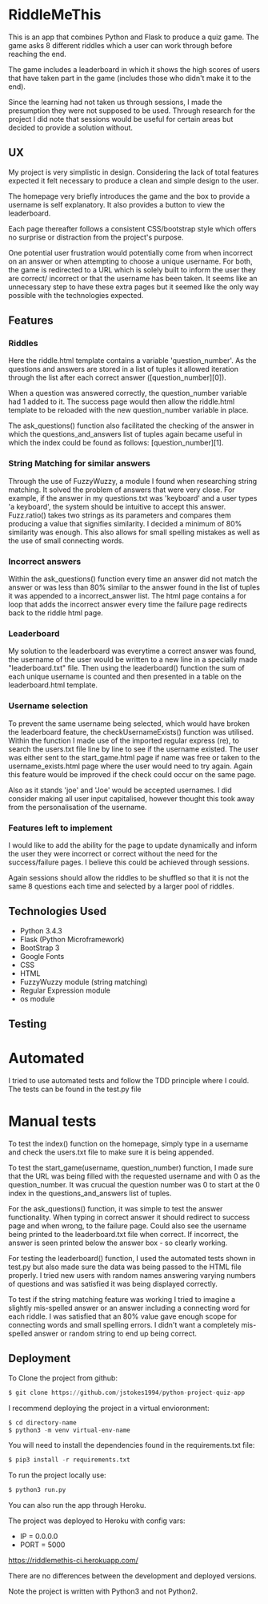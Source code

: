 # RiddleMeThis

This is an app that combines Python and Flask to produce a quiz game. The game
asks 8 different riddles which a user can work through before reaching the end.

The game includes a leaderboard in which it shows the high scores of users that 
have taken part in the game (includes those who didn't make it to the end).

Since the learning had not taken us through sessions, I made the presumption
they were not supposed to be used. Through research for the project I did
note that sessions would be useful for certain areas but decided to provide
a solution without.

## UX

My project is very simplistic in design. Considering the lack of total features
expected it felt necessary to produce a clean and simple design to the user.

The homepage very briefly introduces the game and the box to provide a username
is self explanatory. It also provides a button to view the leaderboard.

Each page thereafter follows a consistent CSS/bootstrap style which offers no
surprise or distraction from the project's purpose.

One potential user frustration would potentially come from when incorrect on an
answer or when attempting to choose a unique username. For both, the game is
redirected to a URL which is solely built to inform the user they are correct/
incorrect or that the username has been taken. It seems like an unnecessary step
to have these extra pages but it seemed like the only way possible with the
technologies expected.

## Features

### Riddles

Here the riddle.html template contains a variable 'question_number'. As the
questions and answers are stored in a list of tuples it allowed iteration
through the list after each correct answer ([question_number][0]).

When a question was answered correctly, the question_number variable had 1 added
to it. The success page would then allow the riddle.html template to be reloaded
with the new question_number variable in place.

The ask_questions() function also facilitated the checking of the answer in
which the questions_and_answers list of tuples again became useful in which
the index could be found as follows: [question_number][1].

### String Matching for similar answers

Through the use of FuzzyWuzzy, a module I found when researching string
matching. It solved the problem of answers that were very close. For example,
if the answer in my questions.txt was 'keyboard' and a user types 'a keyboard',
the system should be intuitive to accept this answer. Fuzz.ratio() takes two
strings as its parameters and compares them producing a value that signifies
similarity. I decided a minimum of 80% similarity was enough. This also allows
for small spelling mistakes as well as the use of small connecting words.

### Incorrect answers

Within the ask_questions() function every time an answer did not match the
answer or was less than 80% similar to the answer found in the list of tuples it
was appended to a incorrect_answer list. The html page contains a for loop that
adds the incorrect answer every time the failure page redirects back to the
riddle html page.

### Leaderboard

My solution to the leaderboard was everytime a correct answer was found, the
username of the user would be written to a new line in a specially made 
"leaderboard.txt" file. Then using the leaderboard() function the sum of each
unique username is counted and then presented in a table on the leaderboard.html
template.

### Username selection

To prevent the same username being selected, which would have broken the
leaderboard feature, the checkUsernameExists() function was utilised. Within the
function I made use of the imported regular express (re), to search the
users.txt file line by line to see if the username existed. The user was either
sent to the start_game.html page if name was free or taken to the 
username_exists.html page where the user would need to try again. Again this
feature would be improved if the check could occur on the same page.

Also as it stands 'joe' and 'Joe' would be accepted usernames. I did consider
making all user input capitalised, however thought this took away from the
personalisation of the username.

### Features left to implement

I would like to add the ability for the page to update dynamically and inform
the user they were incorrect or correct without the need for the success/failure
pages. I believe this could be achieved through sessions.

Again sessions should allow the riddles to be shuffled so that it is not the 
same 8 questions each time and selected by a larger pool of riddles.

## Technologies Used

- Python 3.4.3
- Flask (Python Microframework)
- BootStrap 3
- Google Fonts
- CSS
- HTML
- FuzzyWuzzy module (string matching)
- Regular Expression module
- os module

## Testing

# Automated

I tried to use automated tests and follow the TDD principle where I could.
The tests can be found in the test.py file

# Manual tests

To test the index() function on the homepage, simply type in a username and
check the users.txt file to make sure it is being appended.

To test the start_game(username, question_number) function, I made sure that
the URL was being filled with the requested username and with 0 as the 
question_number. It was crucual the question number was 0 to start at the 0
index in the questions_and_answers list of tuples.

For the ask_questions() function, it was simple to test the answer functionality.
When typing in correct answer it should redirect to success page and when wrong,
to the failure page. Could also see the username being printed to the 
leaderboard.txt file when correct. If incorrect, the answer is seen printed
below the answer box - so clearly working.

For testing the leaderboard() function, I used the automated tests shown in 
test.py but also made sure the data was being passed to the HTML file properly.
I tried new users with random names answering varying numbers of questions and
was satisfied it was being displayed correctly.

To test if the string matching feature was working I tried to imagine a slightly
mis-spelled answer or an answer including a connecting word for each riddle. I 
was satisfied that an 80% value gave enough scope for connecting words and small
spelling errors. I didn't want a completely mis-spelled answer or random string
to end up being correct.

## Deployment

To Clone the project from github:

```python
$ git clone https://github.com/jstokes1994/python-project-quiz-app
```

I recommend deploying the project in a virtual envioronment:

```python
$ cd directory-name
$ python3 -m venv virtual-env-name
```

You will need to install the dependencies found in the requirements.txt file:

```python
$ pip3 install -r requirements.txt 
```

To run the project locally use:

```python
$ python3 run.py
```

You can also run the app through Heroku.

The project was deployed to Heroku with config vars:

- IP = 0.0.0.0
- PORT = 5000

https://riddlemethis-ci.herokuapp.com/

There are no differences between the development and deployed versions.

Note the project is written with Python3 and not Python2.

